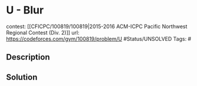 # U - Blur

contest: [[CFICPC/100819/100819|2015-2016 ACM-ICPC Pacific Northwest Regional Contest (Div. 2)]]
url: https://codeforces.com/gym/100819/problem/U
#Status/UNSOLVED
Tags: #

## Description

## Solution

